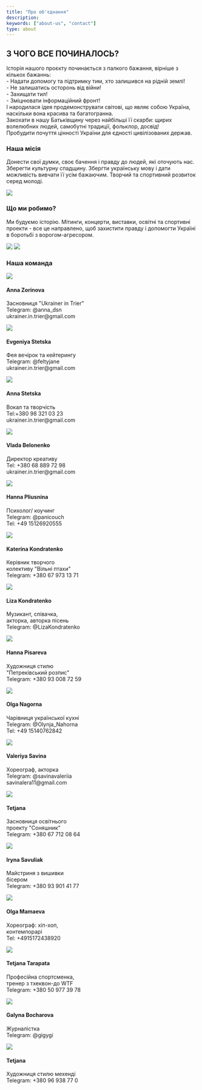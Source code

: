 ```yaml
---
title: "Про об'єднання"
description:
keywords: ["about-us", "contact"]
type: about
---
```


<div class='text-left mt-8 mx-auto container'>
    <h2 class='uppercase text-4xl text-red-600 font-bold py-4'>З ЧОГО ВСЕ ПОЧИНАЛОСЬ?</h2>
    <p>Історія нашого проєкту починається з палкого бажання, вірніше з кількох бажаннь:<br>
- Надати допомогу та підтримку тим, хто залишився на рідній землі!<br>
- Не залишатись осторонь від війни! <br>
- Захищати тил! <br>
- Зміцнювати інформаційний фронт! <br>
І народилася ідея продемонструвати світові, що являє собою Україна, наскільки вона красива та багатогранна.<br> Закохати в нашу Батьківщину через найбільші її скарби: щирих волелюбних людей, самобутні традиції, фольклор, досвід!<br> Пробудити почуття цінності України для єдності цивілізованих держав.</p>
</div>

<div class='container bg-red-500 grid lg:grid-cols-2 gap-2 mx-auto my-4 '>
    <div class='text-left 3xl:px-24 lg:px-14 px-10 flex flex-col justify-around'>
        <h3 class='text-white text-2xl font-bold py-4'>Наша місія</h3> 
        <p class='text-white py-4'>Донести свої думки, своє бачення і правду до людей, які оточують нас. Зберегти культурну спадщину.
Збергти українську мову і дати можливість вивчати її усім бажаючим.  
Творчий та спортивний розвиток серед молоді. </p>
        <img src='/aboutImg/our-mission.jpg' class='pb-8 md:w-10/12 lg:w-10/12 3xl:w-10/12 md:m-auto'>
    </div>
    <div class='text-left lg:px-14 px-10 flex flex-col justify-around relative' >
        <h3 class='text-white text-2xl font-bold py-4'>Що ми робимо?</h3>
        <p class='text-white pb-10'>Ми будуємо історію. 
Мітинги, концерти, виставки, освітні та спортивні проекти - все це направлено, щоб захистити правду і допомогти Україні в боротьбі з ворогом-агресором.</p>
        <img src='/aboutImg/what-we-do-1.webp' class='pb-8 md:w-4/6 lg:w-4/6 3xl:w-4/6 m-auto md:m-0 lg:m-0 3xl:m-0'>
        <img src='/aboutImg/what-we-do-2.webp' class='absolute 3xl:top-52  ld:top-52 md:top-52 3xl:right-28 3xl:w-36 lg:right-20 lg:w-28 md:right-24 md:block lg:block 3xl:block hidden'>
    </div>
</div>
<div class='container m-auto my-4'>
    <h3 class='text-4xl font-bold text-red-600'>Наша команда</h3>
</div>
<div class='grid gap-4 3xl:grid-cols-4 lg:grid-cols-3 md:grid-cols-2 m-auto'>
    <div class='relative'>
        <img src='/aboutImg/ourTeam/e57edb_f4bd2241b33a4fa89cb557af819e7d93_mv2.jpg'>
        <div class='absolute bg-white bottom-0'>
            <h4 class='text-2xl p-2 '>Anna Zorinova</h4>
            <p class='px-2 pb-2'>Засновниця "Ukrainer in Trier"<br>
                Telegram: @anna_dsn <br>
                ukrainer.in.trier@gmail.com</p>
        </div>
    </div>
    <div class='relative'>
        <img src='/aboutImg/ourTeam/e57edb_daf7955f44864dbfb8b8c92e3791b9c2_mv2.jpg'>
        <div class='absolute bg-white bottom-0'>
            <h4 class='text-2xl p-2 '>Evgeniya Stetska</h4>
            <p class='px-2 pb-2'>Фея вечірок та кейтерингу <br>
            Telegram: @feltyjane <br>
            ukrainer.in.trier@gmail.com</p>
        </div>
    </div>
    <div class='relative'>
        <img src='/aboutImg/ourTeam/e57edb_c4c7b5d8df4d466893f738a7badc7f6c_mv2.jpg'>
        <div class='absolute bg-white bottom-0'>
            <h4 class='text-2xl p-2 '>Anna Stetska</h4>
            <p class='px-2 pb-2'>Вокал та творчість<br>
            Tel:+380 98 321 03 23 <br>
            ukrainer.in.trier@gmail.com</p>
        </div>
    </div>
    <div class='relative'>
        <img src='/aboutImg/ourTeam/e57edb_772e302b0df8415985da4b83c6ff4c83_mv2.jpg'>
        <div class='absolute bg-white bottom-0'>
            <h4 class='text-2xl p-2 '>Vlada Belonenko</h4>
            <p class='px-2 pb-2'>Директор креативу<br>
            Tel: +380 68 889 72 98<br>
            ukrainer.in.trier@gmail.com</p>
        </div>
    </div>
    <div class='relative'>
        <img src='/aboutImg/ourTeam/e57edb_4265bc9abc744880b04928e9a47f5335_mv2.jpg'>
        <div class='absolute bg-white bottom-0'>
            <h4 class='text-2xl p-2'>Hanna Pliusnina</h4>
            <p class='px-2 pb-2'>Психолог/ коучинг <br>
            Telegram: @panicouch <br>
            Tel: +49 15126920555</p>
        </div>
    </div>
    <div class='relative'>
        <img src='/aboutImg/ourTeam/e57edb_f4bd2241b33a4fa89cb557af819e7d93_mv2.jpg'>
        <div class='absolute bg-white bottom-0'>
            <h4 class='text-2xl p-2 '>Katerina Kondratenko</h4>
            <p class='px-2 pb-2'>Керівник творчого <br>
             колективу "Вільні птахи"<br>
            Telegram: +380 67 973 13 71</p>
        </div>
    </div>
    <div class='relative'>
        <img src='/aboutImg/ourTeam/e57edb_edd0dfb565fc4493ac5177df5e1969ef_mv2.jpg'>
        <div class='absolute bg-white bottom-0'>
            <h4 class='text-2xl p-2 '>Liza Kondratenko</h4>
            <p class='px-2 pb-2'>Музикант,  співачка, <br>
            акторка, авторка пісень <br>
            Telegram: @LizaKondratenko</p>
        </div>
    </div>
    <div class='relative'>
        <img src='/aboutImg/ourTeam/e57edb_cd6f97a205ec46208bb9ac4d8b900647_mv2.jpg'>
        <div class='absolute bg-white bottom-0'>
            <h4 class='text-2xl p-2 '>Hanna Pisareva</h4>
            <p class='px-2 pb-2'>Художниця стилю <br>
            "Петреківський розпис" <br>
            Telegram: +380 93 008 72 59</p>
        </div>
    </div >
    <div class='relative'>
        <img src='/aboutImg/ourTeam/e57edb_93acaa516638493fb42b1115ac53868d_mv2.jpg'>
        <div class='absolute bg-white bottom-0'>
            <h4 class='text-2xl p-2 '>Olga Nagorna</h4>
            <p class='px-2 pb-2'>Чарівниця української кухні<br>
            Telegram: @Olynja_Nahorna <br>
            Tel: +49 15140762842</p>
        </div>
    </div>
    <div class='relative'>
        <img src='/aboutImg/ourTeam/e57edb_173d9fccc6ff4ff6ba22de462d892a90_mv2.jpg'>
        <div class='absolute bg-white bottom-0'>
            <h4 class='text-2xl p-2 '>Valeriya Savina</h4>
            <p class='px-2 pb-2'>Хореограф, акторка <br>
            Telegram: @savinavaleriia <br>
            savinalera11@gmail.com </p>
        </div>
    </div>
    <div class='relative'>
        <img src='/aboutImg/ourTeam/e57edb_c728cd6c2550432eb05542ffe294e17f_mv2.jpg'>
        <div class='absolute bg-white bottom-0'>
            <h4 class='text-2xl p-2 '>Tetjana</h4>
            <p class='px-2 pb-2'>Засновниця освітнього<br>
             проекту "Соняшник"<br>
            Telegram: +380 67 712 08 64</p>
        </div>
    </div>
    <div class='relative'>
        <img src='/aboutImg/ourTeam/e57edb_ee79e418be9f43879b6d7abe84dab45a_mv2.jpg'>
        <div class='absolute bg-white bottom-0'>
            <h4 class='text-2xl p-2 '>Iryna Savuliak</h4>
            <p class='px-2 pb-2'>Майстриня з вишивки <br>
             бісером<br>
            Telegram: +380 93 901 41 77</p>
        </div>
    </div>
    <div class='relative'>
        <img src='/aboutImg/ourTeam/e57edb_3dc08f9fce1e4134b1ac53b52c20ddca_mv2.jpg'>
        <div class='absolute bg-white bottom-0'>
            <h4 class='text-2xl p-2 '>Olga Mamaeva</h4>
            <p class='px-2 pb-2'>Хореограф: хіп-хоп,<br>
            контемпорарі <br>
            Tel: +4915172438920</p>
        </div>
    </div>
    <div class='relative'>
        <img src='/aboutImg/ourTeam/e57edb_a14f5e29a88a4fe1bdd818ec392cf911_mv2.jpg'>
        <div class='absolute bg-white bottom-0'>
            <h4 class='text-2xl p-2 '>Tetjana Tarapata</h4>
            <p class='px-2 pb-2'>Професійна спортсменка,<br>
            тренер з тхеквон-до WTF <br>
            Telegram: +380 50 977 39 78</p>
        </div>
    </div>
    <div class='relative'>
        <img src='/aboutImg/ourTeam/e57edb_8b4abc690730460cb5ce09604e1c35b7_mv2.jpg'>
        <div class='absolute bg-white bottom-0'>
            <h4 class='text-2xl p-42'>Galyna Bocharova</h4>
            <p class='px-2 pb-2'>Журналістка <br>
            Telegram: @gigygi</p>
        </div>
    </div>
    <div class='relative'>
        <img src='/aboutImg/ourTeam/e57edb_28367760492d4269b3818f13c7ea1f14_mv2.jpg'>
        <div class='absolute bg-white bottom-0'>
            <h4 class='text-2xl p-2 '>Tetjana</h4>
            <p class='px-2 pb-2'>Художниця стилю мехенді <br>
            Telegram: +380 96 938 77 0</p>
        </div>
    </div>
</div>

